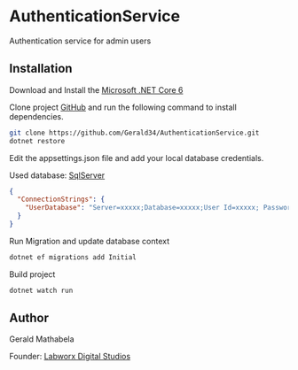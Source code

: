 # AuthenticationService
Authentication service for admin users

## Installation

Download and Install the [Microsoft .NET Core 6](https://dotnet.microsoft.com/en-us/download)



Clone project [GitHub](https://github.com/Gerald34/AuthenticationService.git) and run the following command to install dependencies.

```bash
git clone https://github.com/Gerald34/AuthenticationService.git
dotnet restore
```

Edit the appsettings.json file and add your local database credentials.

Used database: [SqlServer](https://www.microsoft.com/en-us/sql-server/sql-server-downloads)
```json
{
  "ConnectionStrings": {
    "UserDatabase": "Server=xxxxx;Database=xxxxx;User Id=xxxxx; Password=xxxxx;"
  }
}
```
  
Run Migration and update database context
```bash
dotnet ef migrations add Initial
```

Build project
```bash
dotnet watch run
```
## Author
Gerald Mathabela

Founder: [Labworx Digital Studios](https://www.labworxtechstudios.com)

